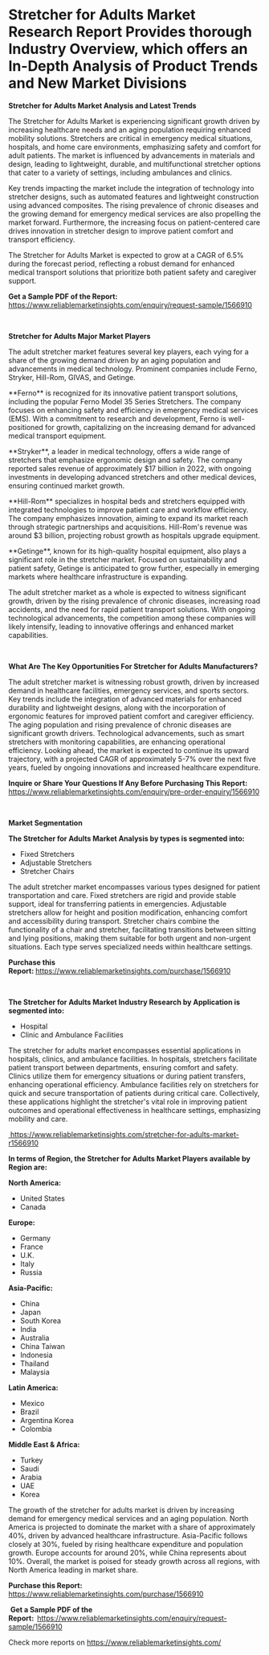 <p><h1>Stretcher for Adults Market Research Report Provides thorough Industry Overview, which offers an In-Depth Analysis of Product Trends and New Market Divisions</h1></p><p><strong>Stretcher for Adults Market Analysis and Latest Trends</strong></p>
<p><p>The Stretcher for Adults Market is experiencing significant growth driven by increasing healthcare needs and an aging population requiring enhanced mobility solutions. Stretchers are critical in emergency medical situations, hospitals, and home care environments, emphasizing safety and comfort for adult patients. The market is influenced by advancements in materials and design, leading to lightweight, durable, and multifunctional stretcher options that cater to a variety of settings, including ambulances and clinics.</p><p>Key trends impacting the market include the integration of technology into stretcher designs, such as automated features and lightweight construction using advanced composites. The rising prevalence of chronic diseases and the growing demand for emergency medical services are also propelling the market forward. Furthermore, the increasing focus on patient-centered care drives innovation in stretcher design to improve patient comfort and transport efficiency.</p><p>The Stretcher for Adults Market is expected to grow at a CAGR of 6.5% during the forecast period, reflecting a robust demand for enhanced medical transport solutions that prioritize both patient safety and caregiver support.</p></p>
<p><strong>Get a Sample PDF of the Report:&nbsp;</strong> <a href="https://www.reliablemarketinsights.com/enquiry/request-sample/1566910?utm_campaign=3013&utm_medium=2&utm_source=Github&utm_content=ia&utm_term=22032025&utm_id=stretcher-for-adults">https://www.reliablemarketinsights.com/enquiry/request-sample/1566910</a></p>
<p>&nbsp;</p>
<p><strong>Stretcher for Adults Major Market Players</strong></p>
<p><p>The adult stretcher market features several key players, each vying for a share of the growing demand driven by an aging population and advancements in medical technology. Prominent companies include Ferno, Stryker, Hill-Rom, GIVAS, and Getinge.</p><p>**Ferno** is recognized for its innovative patient transport solutions, including the popular Ferno Model 35 Series Stretchers. The company focuses on enhancing safety and efficiency in emergency medical services (EMS). With a commitment to research and development, Ferno is well-positioned for growth, capitalizing on the increasing demand for advanced medical transport equipment.</p><p>**Stryker**, a leader in medical technology, offers a wide range of stretchers that emphasize ergonomic design and safety. The company reported sales revenue of approximately $17 billion in 2022, with ongoing investments in developing advanced stretchers and other medical devices, ensuring continued market growth.</p><p>**Hill-Rom** specializes in hospital beds and stretchers equipped with integrated technologies to improve patient care and workflow efficiency. The company emphasizes innovation, aiming to expand its market reach through strategic partnerships and acquisitions. Hill-Rom's revenue was around $3 billion, projecting robust growth as hospitals upgrade equipment.</p><p>**Getinge**, known for its high-quality hospital equipment, also plays a significant role in the stretcher market. Focused on sustainability and patient safety, Getinge is anticipated to grow further, especially in emerging markets where healthcare infrastructure is expanding.</p><p>The adult stretcher market as a whole is expected to witness significant growth, driven by the rising prevalence of chronic diseases, increasing road accidents, and the need for rapid patient transport solutions. With ongoing technological advancements, the competition among these companies will likely intensify, leading to innovative offerings and enhanced market capabilities.</p></p>
<p>&nbsp;</p>
<p><strong>What Are The Key Opportunities For Stretcher for Adults Manufacturers?</strong></p>
<p><p>The adult stretcher market is witnessing robust growth, driven by increased demand in healthcare facilities, emergency services, and sports sectors. Key trends include the integration of advanced materials for enhanced durability and lightweight designs, along with the incorporation of ergonomic features for improved patient comfort and caregiver efficiency. The aging population and rising prevalence of chronic diseases are significant growth drivers. Technological advancements, such as smart stretchers with monitoring capabilities, are enhancing operational efficiency. Looking ahead, the market is expected to continue its upward trajectory, with a projected CAGR of approximately 5-7% over the next five years, fueled by ongoing innovations and increased healthcare expenditure.</p></p>
<p><strong>Inquire or Share Your Questions If Any Before Purchasing This Report:</strong> <a href="https://www.reliablemarketinsights.com/enquiry/pre-order-enquiry/1566910?utm_campaign=3013&utm_medium=2&utm_source=Github&utm_content=ia&utm_term=22032025&utm_id=stretcher-for-adults">https://www.reliablemarketinsights.com/enquiry/pre-order-enquiry/1566910</a></p>
<p>&nbsp;</p>
<p><strong>Market Segmentation</strong></p>
<p><strong>The Stretcher for Adults Market Analysis by types is segmented into:</strong></p>
<p><ul><li>Fixed Stretchers</li><li>Adjustable Stretchers</li><li>Stretcher Chairs</li></ul></p>
<p><p>The adult stretcher market encompasses various types designed for patient transportation and care. Fixed stretchers are rigid and provide stable support, ideal for transferring patients in emergencies. Adjustable stretchers allow for height and position modification, enhancing comfort and accessibility during transport. Stretcher chairs combine the functionality of a chair and stretcher, facilitating transitions between sitting and lying positions, making them suitable for both urgent and non-urgent situations. Each type serves specialized needs within healthcare settings.</p></p>
<p><strong>Purchase this Report:&nbsp;</strong><a href="https://www.reliablemarketinsights.com/purchase/1566910?utm_campaign=3013&utm_medium=2&utm_source=Github&utm_content=ia&utm_term=22032025&utm_id=stretcher-for-adults">https://www.reliablemarketinsights.com/purchase/1566910</a></p>
<p>&nbsp;</p>
<p><strong>The Stretcher for Adults Market Industry Research by Application is segmented into:</strong></p>
<p><ul><li>Hospital</li><li>Clinic and Ambulance Facilities</li></ul></p>
<p><p>The stretcher for adults market encompasses essential applications in hospitals, clinics, and ambulance facilities. In hospitals, stretchers facilitate patient transport between departments, ensuring comfort and safety. Clinics utilize them for emergency situations or during patient transfers, enhancing operational efficiency. Ambulance facilities rely on stretchers for quick and secure transportation of patients during critical care. Collectively, these applications highlight the stretcher's vital role in improving patient outcomes and operational effectiveness in healthcare settings, emphasizing mobility and care.</p></p>
<p><a href="https://www.reliablemarketinsights.com/stretcher-for-adults-market-r1566910?utm_campaign=3013&utm_medium=2&utm_source=Github&utm_content=ia&utm_term=22032025&utm_id=stretcher-for-adults">&nbsp;https://www.reliablemarketinsights.com/stretcher-for-adults-market-r1566910</a></p>
<p><strong>In terms of Region, the Stretcher for Adults Market Players available by Region are:</strong></p>
<p>
    <p> <strong> North America: </strong>
        <ul>
            <li>United States</li>
            <li>Canada</li>
        </ul>
        </p> 
    <p> <strong> Europe: </strong>
        <ul>
            <li>Germany</li>
            <li>France</li>
            <li>U.K.</li>
            <li>Italy</li>
            <li>Russia</li>
        </ul>
        </p> 
    <p> <strong> Asia-Pacific: </strong>
        <ul>
            <li>China</li>
            <li>Japan</li>
            <li>South Korea</li>
            <li>India</li>
            <li>Australia</li>
            <li>China Taiwan</li>
            <li>Indonesia</li>
            <li>Thailand</li>
            <li>Malaysia</li>
        </ul>
        </p> 
    <p> <strong> Latin America: </strong>
        <ul>
            <li>Mexico</li>
            <li>Brazil</li>
            <li>Argentina Korea</li>
            <li>Colombia</li>
        </ul>
        </p> 
    <p> <strong> Middle East & Africa: </strong>
        <ul>
            <li>Turkey</li>
            <li>Saudi</li>
            <li>Arabia</li>
            <li>UAE</li>
            <li>Korea</li>
        </ul>
    </p>
    </p>
<p><p>The growth of the stretcher for adults market is driven by increasing demand for emergency medical services and an aging population. North America is projected to dominate the market with a share of approximately 40%, driven by advanced healthcare infrastructure. Asia-Pacific follows closely at 30%, fueled by rising healthcare expenditure and population growth. Europe accounts for around 20%, while China represents about 10%. Overall, the market is poised for steady growth across all regions, with North America leading in market share.</p></p>
<p><strong>Purchase this Report: </strong><a href="https://www.reliablemarketinsights.com/purchase/1566910?utm_campaign=3013&utm_medium=2&utm_source=Github&utm_content=ia&utm_term=22032025&utm_id=stretcher-for-adults">https://www.reliablemarketinsights.com/purchase/1566910</a></p>
<p>&nbsp;<strong>Get a Sample PDF of the Report:&nbsp;&nbsp;</strong><a href="https://www.reliablemarketinsights.com/enquiry/request-sample/1566910?utm_campaign=3013&utm_medium=2&utm_source=Github&utm_content=ia&utm_term=22032025&utm_id=stretcher-for-adults">https://www.reliablemarketinsights.com/enquiry/request-sample/1566910</a></p>
<p><strong></strong></p>
<p>Check more reports on <a href="https://www.reliablemarketinsights.com/?utm_campaign=3013&utm_medium=2&utm_source=Github&utm_content=ia&utm_term=22032025&utm_id=stretcher-for-adults">https://www.reliablemarketinsights.com/</a></p>